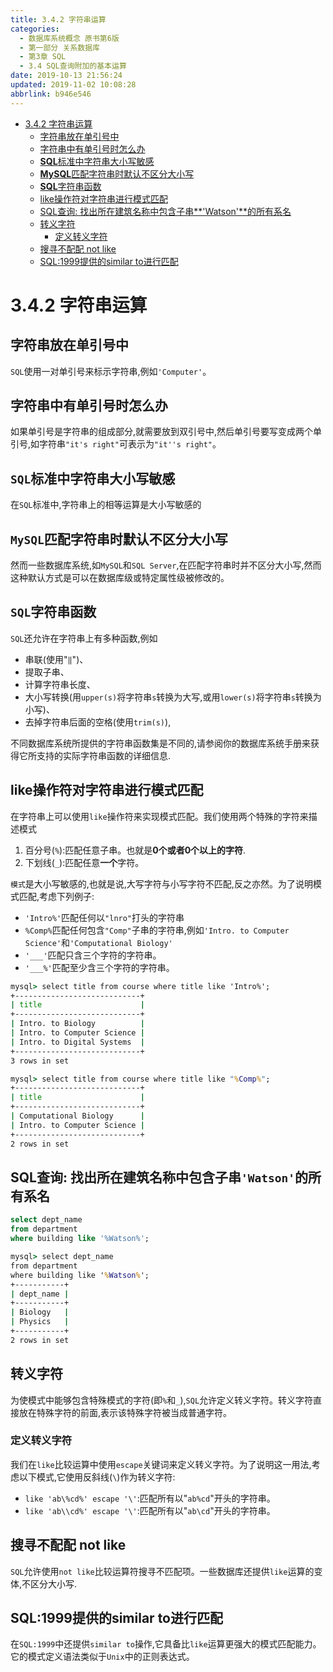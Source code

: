 ```yaml
---
title: 3.4.2 字符串运算
categories: 
  - 数据库系统概念 原书第6版
  - 第一部分 关系数据库
  - 第3章 SQL
  - 3.4 SQL查询附加的基本运算
date: 2019-10-13 21:56:24
updated: 2019-11-02 10:08:28
abbrlink: b946e546
---
```

- [3.4.2 字符串运算](/ReadingNotes/b946e546/#3-4-2-字符串运算)
    - [字符串放在单引号中](/ReadingNotes/b946e546/#字符串放在单引号中)
    - [字符串中有单引号时怎么办](/ReadingNotes/b946e546/#字符串中有单引号时怎么办)
    - [**SQL**标准中字符串大小写敏感](/ReadingNotes/b946e546/#SQL标准中字符串大小写敏感)
    - [**MySQL**匹配字符串时默认不区分大小写](/ReadingNotes/b946e546/#MySQL匹配字符串时默认不区分大小写)
    - [**SQL**字符串函数](/ReadingNotes/b946e546/#SQL字符串函数)
    - [like操作符对字符串进行模式匹配](/ReadingNotes/b946e546/#like操作符对字符串进行模式匹配)
    - [SQL查询: 找出所在建筑名称中包含子串**'Watson'**的所有系名](/ReadingNotes/b946e546/#SQL查询-找出所在建筑名称中包含子串'Watson'的所有系名)
    - [转义字符](/ReadingNotes/b946e546/#转义字符)
        - [定义转义字符](/ReadingNotes/b946e546/#定义转义字符)
    - [搜寻不配配 not like](/ReadingNotes/b946e546/#搜寻不配配-not-like)
    - [SQL:1999提供的similar to进行匹配](/ReadingNotes/b946e546/#SQL-1999提供的similar-to进行匹配)

<!--more-->
<script src="https://cdn.bootcss.com/jquery/3.4.0/jquery.slim.min.js"></script>
<script>$(document).ready(function () {$(".post-body > ul:nth-child(1)").hide();});</script>

<!--end-->
<!--SSTStart-->
# 3.4.2 字符串运算 #
## 字符串放在单引号中 ##
`SQL`使用一对单引号来标示字符串,例如`'Computer'`。
## 字符串中有单引号时怎么办 ##
如果单引号是字符串的组成部分,就需要放到双引号中,然后单引号要写变成两个单引号,如字符串`"it's right"`可表示为`"it''s right"`。
## `SQL`标准中字符串大小写敏感 ##
在`SQL`标准中,字符串上的相等运算是大小写敏感的
## `MySQL`匹配字符串时默认不区分大小写 ##
然而一些数据库系统,如`MySQL`和`SQL Server`,在匹配字符串时并不区分大小写,然而这种默认方式是可以在数据库级或特定属性级被修改的。
## `SQL`字符串函数 ##
`SQL`还允许在字符串上有多种函数,例如
- 串联(使用"`‖`")、
- 提取子串、
- 计算字符串长度、
- 大小写转换(用`upper(s)`将字符串`s`转换为大写,或用`lower(s)`将字符串`s`转换为小写)、
- 去掉字符串后面的空格(使用`trim(s)`),

不同数据库系统所提供的字符串函数集是不同的,请参阅你的数据库系统手册来获得它所支持的实际字符串函数的详细信息.
## like操作符对字符串进行模式匹配 ##
在字符串上可以使用`like`操作符来实现模式匹配。我们使用两个特殊的字符来描述模式
1. 百分号(`%`):匹配任意子串。也就是**0个或者0个以上的字符**.
2. 下划线(`_`):匹配任意**一个**字符。

`模式`是大小写敏感的,也就是说,大写字符与小写字符不匹配,反之亦然。为了说明模式匹配,考虑下列例子:
- `'Intro%'`匹配任何以`"lnro"`打头的字符串
- `%Comp%`匹配任何包含`"Comp"`子串的字符串,例如`'Intro. to Computer Science'`和`'Computational Biology'`
- `'___'`匹配只含三个字符的字符串。
- `'___%'`匹配至少含三个字符的字符串。


```cmd
mysql> select title from course where title like 'Intro%';
+----------------------------+
| title                      |
+----------------------------+
| Intro. to Biology          |
| Intro. to Computer Science |
| Intro. to Digital Systems  |
+----------------------------+
3 rows in set
```
```cmd
mysql> select title from course where title like "%Comp%";
+----------------------------+
| title                      |
+----------------------------+
| Computational Biology      |
| Intro. to Computer Science |
+----------------------------+
2 rows in set
```

## SQL查询: 找出所在建筑名称中包含子串`'Watson'`的所有系名 ##
```sql
select dept_name
from department
where building like '%Watson%';
```
```cmd
mysql> select dept_name
from department
where building like '%Watson%';
+-----------+
| dept_name |
+-----------+
| Biology   |
| Physics   |
+-----------+
2 rows in set
```
## 转义字符 ##
为使模式中能够包含特殊模式的字符(即`%`和`_`),`SQL`允许定义转义字符。转义字符直接放在特殊字符的前面,表示该特殊字符被当成普通字符。
### 定义转义字符 ###
我们在`like`比较运算中使用`escape`关键词来定义转义字符。为了说明这一用法,考虑以下模式,它使用反斜线(`\`)作为转义字符:
- `like 'ab\%cd%' escape '\'`:匹配所有以"`ab%cd`"开头的字符串。
- `like 'ab\\cd%' escape '\'`:匹配所有以"`ab\cd`"开头的字符串。

## 搜寻不配配 not like ##
`SQL`允许使用`not like`比较运算符搜寻不匹配项。一些数据库还提供`like`运算的变体,不区分大小写.
## SQL:1999提供的similar to进行匹配 ##
在`SQL:1999`中还提供`similar to`操作,它具备比`like`运算更强大的模式匹配能力。它的模式定义语法类似于`Unix`中的正则表达式。
<!--SSTStop-->

